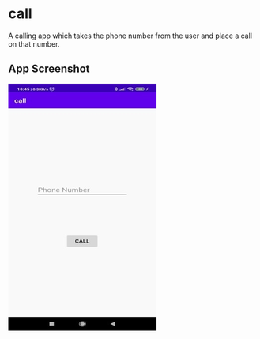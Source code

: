 # call

A calling app which takes the phone number from the user and place a call on that number.

## App Screenshot

![Screenshot](https://github.com/Gursimir/call/blob/master/app/src/main/res/drawable/UserCallApp.jpg)
